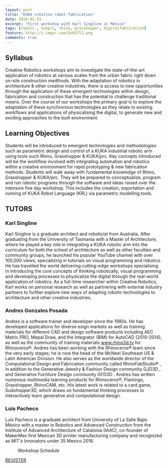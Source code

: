 ```yaml
---
layout: post
title: "KUKA creative robot fabrication"
date: 2020-01-23
excerpt: "First workshop with Karl Singline in Mexico"
tags: [robots , kukprc, rhino, grasshopper, digitalfabrication]
feature: http://i.imgur.com/Ds6S7lJ.png
comments: true
---
```


## Syllabus
Creative Robotics workshops aim to investigate the state-of-the-art application of robotics at various scales from the urban fabric right down on-site construction medthods. With the adaptation of robotics in architecture & other creative industries, there is access to new opportunities through the application of these emergent technologies within design, fabrication and construction that has the potential to challenge traditional means. Over the course of our workshops the primary goal is to explore the adaptation of these synchronous technologies as they relate to existing workflows and applications of physicalising the digital, to generate new and exciting approaches to the built environment.


## Learning Objectives

Students will be introduced to emergent technologies and methodologies such as parametric design and control of a KUKA industrial robotic arm using tools such Rhino, Grasshopper & KUKA|prc. Key concepts introduced will be the workflow involved with integrating automation and robotics within a creative environment for rapid prototyping & new fabrication methods. Students will walk away with fundamental knowledge of Rhino, Grasshopper & KUKA/prc. They will be prepared to conceptualize, program and run robotic programs through the software and ideas raised over the intensive five day workshop. This includes the creation, exportation and running of KUKA Robot Language (KRL) via parametric modelling tools.

## TUTORS

### Karl Singline
Karl Singline is a graduate architect and roboticist from Australia. After graduating from the University of Tasmania with a Master of Architecture, where he played a key role in integrating a KUKA robotic arm into the curriculum for both the school of architecture as well as other faculties and community groups, he launched his popular YouTube channel with over 100,000 views, specializing in tutorials on visual programming and robotics. He has travelled the world delivering cutting-edge workshops specialising in introducing the core concepts of thinking robotically, visual programming and developing processes to physicalize the digital through the real-world application of robotics. As a full-time researcher within Creative Robotics, Karl works on personal research as well as partnering with external industry partners to further explore new ways of adapting robotic technologies to architecture and other creative industries.

### Andres Gonzales Posada

Andres is a software trainer and developer since the 1980s. He has developed applications for diverse esign markets as well as training materials for different CAD and design software products including AEC Metric PRO, Mepal Draw, and the Integrator (BIM) for AutoCAD (2010-2014), as well as the community of training materials www.rhino3d.tv for Rhinoceros®. Andres has been working with the Rhinoceros® team since the very early stages; he is now the head of the McNeel Southeast US & Latin American Division. He also serves as the worldwide director of the Computational Design and Fabrication community called RhinoFabStudio® , in addition to the Generative Jewelry & Fashion Design community GJD3D , and Generative Furniture Design community GFD3D . Andres has written numerous multimedia learning products for Rhinoceros®, Flamingo, Grasshopper, RhinoCAM, etc. His latest work is related to a card game, Sudohopper3D, which draws on fundamental thinking processes to interactively learn generative and computational design.

### Luis Pacheco
Luis Pacheco is a graduate architect from University of La Salle Bajío México with a master in Robotics and Advanced Construction from the Institute of Advanced Architecture of Catalonia (IAAC), co-founder of MakerMex first Mexican 3D printer manufacturing company and recognized as MIT's Innovators under 35 Mexico 2016.


<figure>
	<a href="assets/img/schedule.png"></a>
	<figcaption>Workshop Schedule</figcaption>
</figure>

<a href="http://makermex.com/event/creative-robotics-workshop-2020-01-13-2020-01-18-96/register" class="btn btn-success">REGISTER</a>
